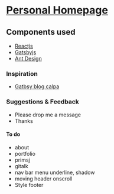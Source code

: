 # [Personal Homepage](www.tobiasleinss.ml)

## Components used

- [Reactjs](https://reactjs.org/)
- [Gatsbyjs](https://www.gatsbyjs.org/)
- [Ant Design](https://ant.design/)

### Inspiration

- [Gatbsy blog calpa](https://calpa.me/)

### Suggestions & Feedback

- Please drop me a message
- Thanks

#### To do

- about
- portfolio
- primsj
- gitalk
- nav bar menu underline, shadow
- moving header onscroll
- Style footer